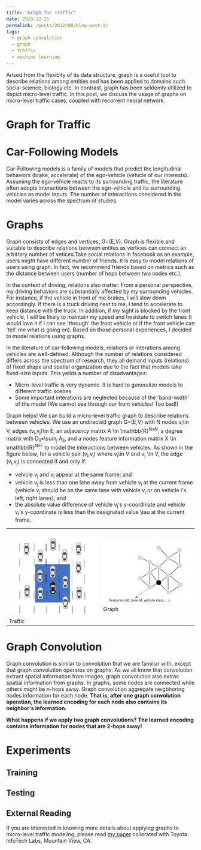```yaml
---
title: 'Graph for Traffic'
date: 2020-12-25
permalink: /posts/2012/08/blog-post-1/
tags:
  - graph convolution
  - graph
  - traffic
  - machine learning
---
```


Arised from the flexibity of its data structure, graph is a useful tool to describe relations among entities and has been applied to domains such social science, biology etc. In contrast, graph has been seldomly utilized to depict micro-level traffic. In this post, we discuss the usage of graphs on micro-level traffic cases, coupled with recurrent neural network.  

Graph for Traffic
======
# Car-Following Models
Car-Following models is a family of models that predict the longitudinal behaviors (brake, accelerate) of the ego-vehicle (vehicle of our interests). Assuming the ego-vehicle reacts to its surrounding traffic, the literature often adopts interactions between the ego-vehicle and its surrounding vehicles as model inputs. The number of interactions considered in the model varies across the spectrum of studies.
# Graphs
Graph consists of edges and vertices, G=(E,V). Graph is flexible and suitable to describe relations between entites as vertices can connect an arbitrary number of vetices.Take social relations in facebook as an example, users might have different number of friends. It is easy to model relations of users using graph. In fact, we recommend friends based on metrics such as the distance between users (number of hops between two nodes etc.).

In the context of driving, relations also matter. From a personal perspective, my driving behaviors are substantially affected by my surrounding vehicles. For instance, if the vehicle in front of me brakes, I will slow down accordingly. If there is a truck driving next to me, I tend to accelerate to keep distance with the truck. In addition, if my sight is blocked by the front vehicle, I will be likely to maintain my speed and hesistate to switch lanes (I would love it if I can see 'through' the front vehicle or if the front vehicle can 'tell' me what is going on). Based on those personal experiences, I decided to model relations using graphs.

In the literature of car-following models, relations or interations among vehicles are well-defined. Although the number of relations considered differs across the spectrum of research, they all demand inputs (relations) of fixed shape and spatial organization due to the fact that models take fixed-size inputs. This yeilds a number of disadvantages:

- Micro-level traffic is very dynamic. It is hard to generalize models to different traffic scenes
- Some important interations are neglected because of the 'band-width' of the model (We cannot see through our front vehicles! Too bad!) 

Graph helps! We can build a micro-level traffic graph to describe relations between vehicles. We use an undirected graph G=(E,V) with N nodes v<sub>i</sub>\in V, edges (v<sub>i</sub>,v<sub>j</sub>)\in E, an adjacency matrix A \in \mathbb{R}<sup>NxN</sup>, a degree matrix with D<sub>ii</sub>=\sum<sub>j</sub> A<sub>ij</sub>, and a nodes feature information matrix X \in \mathbb{R}<sup>NxF</sup> to model the interactions between vehicles. As shown in the figure below, for a vehicle pair (v<sub>i</sub>,v<sub>j</sub>) where v<sub>i</sub>\in V and v<sub>j</sub> \in V, the edge (v<sub>i</sub>,v<sub>j</sub>) is connected if and only if:

- vehicle v<sub>j</sub> and v<sub>i</sub> appear at the same frame; and 
- vehicle v<sub>j</sub> is less than one lane away from vehicle v<sub>i</sub> at the current frame (vehicle v<sub>j</sub> should be on the same lane with vehicle v<sub>i</sub> or on vehicle i's left, right lanes); and 
- the absolute value difference of vehicle v<sub>j</sub>'s y-coordinate and vehicle v<sub>i</sub>'s y-coordinate is less than the designated value \tau at the current frame.

<table align="center">
  <tr>
     <td>
        <img src="/files/traffic.jpg" alt="traffic" width="400">
         <figcaption>Traffic</figcaption>
     </td>
     <td>
        <img src="/files/graph_configuration.jpg" alt="graph_configuration" width="400">
        <figcaption>Graph</figcaption>
     </td>
  </tr>
</table>

# Graph Convolution
Graph convolution is similar to convolution that we are familiar with, except that graph convolution operates on graphs. As we all know that convolution extract spatial information from images, graph convolution also extrac spatial information from graphs. In graphs, some nodes are connected while others might be n-hops away. Graph convolution aggregate neigbhoring nodes information for each node. **That is, after one graph convolution operation, the learned encoding for each node also contains its neighbor's information.**

**What happens if we apply two graph convolutions? The learned encoding contains information for nodes that are 2-hops away!**


# Experiments
## Training
## Testing
## External Reading
If you are interested in knowing more details about applying graphs to micro-level traffic modeling, please read [my paper](https://arxiv.org/abs/1911.09837) collorated with Toyota InfoTech Labs, Mountain View, CA.
